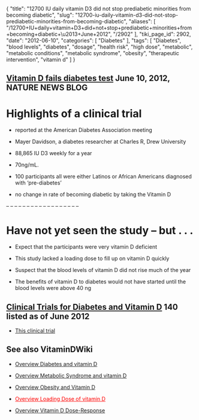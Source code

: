 {
    "title": "12700 IU daily vitamin D3 did not stop prediabetic minorities from becoming diabetic",
    "slug": "12700-iu-daily-vitamin-d3-did-not-stop-prediabetic-minorities-from-becoming-diabetic",
    "aliases": [
        "/12700+IU+daily+vitamin+D3+did+not+stop+prediabetic+minorities+from+becoming+diabetic+\u2013+June+2012",
        "/2902"
    ],
    "tiki_page_id": 2902,
    "date": "2012-06-10",
    "categories": [
        "Diabetes"
    ],
    "tags": [
        "Diabetes",
        "blood levels",
        "diabetes",
        "dosage",
        "health risk",
        "high dose",
        "metabolic",
        "metabolic conditions",
        "metabolic syndrome",
        "obesity",
        "therapeutic intervention",
        "vitamin d"
    ]
}


## [Vitamin D fails diabetes test](http://blogs.nature.com/news/2012/06/vitamin-d-fails-diabetes-test.html)  June 10, 2012, NATURE NEWS BLOG

# Highlights of a clinical trial

* reported at the American Diabetes Association meeting

* Mayer Davidson, a diabetes researcher at Charles R, Drew University

* 88,865 IU D3 weekly for a year 

* 70ng/mL. 

* 100 participants all were either Latinos or African Americans diagnosed with ‘pre-diabetes’ 

* no change in rate of becoming diabetic by taking the Vitamin D

– – – – – – – – – – – – – – – – – – 

# Have not yet seen the study – but . . .

* Expect that the participants were very vitamin D deficient

* This study lacked a loading dose to fill up on vitamin D quickly

* Suspect that the blood levels of vitamin D did not rise much of the year

* The benefits of vitamin D to diabetes would not have started until the blood levels were above 40 ng

## [Clinical Trials for Diabetes and Vitamin D](http://clinicaltrials.gov/ct2/results?term=diabetes+%22vitamin+d%22) 140 listed as of June 2012

* [This clinical trial](http://clinicaltrials.gov/ct2/show/NCT00876928)

## See also VitaminDWiki

* [Overview Diabetes and vitamin D](/posts/overview-diabetes-and-vitamin-d)

* [Overview Metabolic Syndrome and vitamin D](/posts/overview-metabolic-syndrome-and-vitamin-d)

* [Overview Obesity and Vitamin D](/posts/overview-obesity-and-vitamin-d)

* <a href="/posts/overview-loading-dose-of-vitamin-d" style="color: red; text-decoration: underline;" title="This link has an unknown page_id: 326">Overview Loading Dose of vitamin D</a>

* [Overview Vitamin D Dose-Response](/posts/overview-vitamin-d-dose-response)
